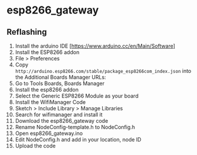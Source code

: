 # esp8266_gateway

## Reflashing
1. Install the arduino IDE [https://www.arduino.cc/en/Main/Software]
2. Install the ESP8266 addon
  1. File > Preferences
  2. Copy `http://arduino.esp8266.com/stable/package_esp8266com_index.json` into the Additional Boards Manager URLs:
  3. Go to Tools Boards, Boards Manager
  4. Install the esp8266 addon
3. Select the Generic ESP8266 Module as your board
4. Install the WifiManager Code
  1. Sketch > Include Library > Manage Libraries
  2. Search for wifimanager and install it
5. Download the esp8266_gateway code
6. Rename NodeConfig-template.h to NodeConfig.h
7. Open esp8266_gateway.ino
8. Edit NodeConfig.h and add in your location, node ID
9. Upload the code

